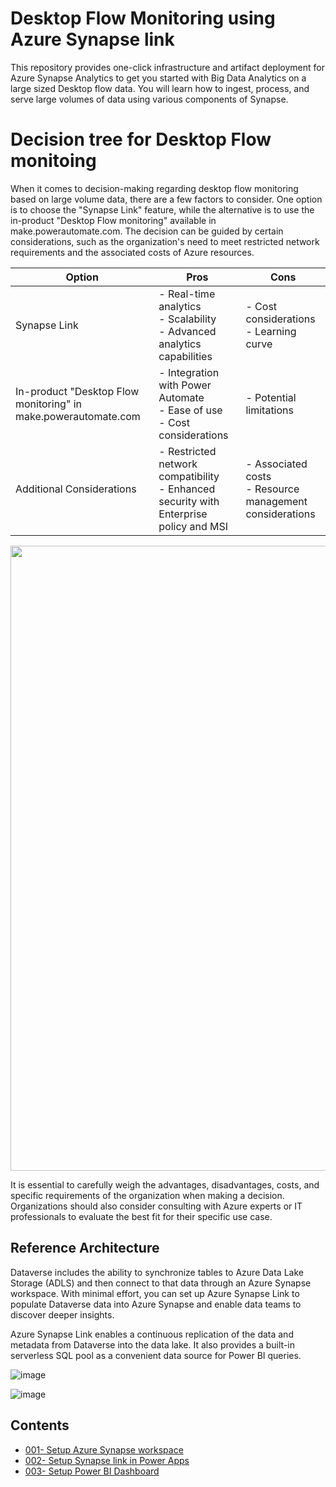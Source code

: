 # Desktop Flow Monitoring using Azure Synapse link

This repository provides one-click infrastructure and artifact deployment for Azure Synapse Analytics to get you started with Big Data Analytics on a large sized Desktop flow data. You will learn how to ingest, process, and serve large volumes of data using various components of Synapse.

# Decision tree for Desktop Flow monitoing
When it comes to decision-making regarding desktop flow monitoring based on large volume data, there are a few factors to consider. One option is to choose the "Synapse Link" feature, while the alternative is to use the in-product "Desktop Flow monitoring" available in make.powerautomate.com. The decision can be guided by certain considerations, such as the organization's need to meet restricted network requirements and the associated costs of Azure resources.

| Option | Pros | Cons |
|--------|------|------|
| Synapse Link | - Real-time analytics <br>- Scalability <br>- Advanced analytics capabilities | - Cost considerations <br>- Learning curve |
| In-product "Desktop Flow monitoring" in make.powerautomate.com | - Integration with Power Automate <br>- Ease of use <br>- Cost considerations | - Potential limitations |
| Additional Considerations | - Restricted network compatibility <br>- Enhanced security with Enterprise policy and MSI | - Associated costs <br>- Resource management considerations |

<img src="https://github.com/microsoft/powercat-automation-kit/assets/29349597/07a8b954-73fb-4251-8352-d24ecb50eb64" width="1000" />

It is essential to carefully weigh the advantages, disadvantages, costs, and specific requirements of the organization when making a decision. Organizations should also consider consulting with Azure experts or IT professionals to evaluate the best fit for their specific use case.

## Reference Architecture

Dataverse includes the ability to synchronize tables to Azure Data Lake Storage (ADLS) and then connect to that data through an Azure Synapse workspace. With minimal effort, you can set up Azure Synapse Link to populate Dataverse data into Azure Synapse and enable data teams to discover deeper insights.

Azure Synapse Link enables a continuous replication of the data and metadata from Dataverse into the data lake. It also provides a built-in serverless SQL pool as a convenient data source for Power BI queries.

![image](https://github.com/microsoft/powercat-automation-kit/assets/29349597/8cd5df95-872d-44e0-8387-0a57756d97fb)


![image](https://github.com/microsoft/powercat-automation-kit/assets/29349597/0a7ac4fb-091d-4ef1-93ec-cf4ef0e924da)

## Contents

- [001- Setup Azure Synapse workspace](./001-Synapse%20Workspace%20Azure%20Setup/readme.md)
- [002- Setup Synapse link in Power Apps](https://github.com/microsoft/powercat-automation-kit/blob/Flow-byodl/AutomationKit_Flow_BYODL/002-%20Synapse%20link%20Setup/readme.md)
- [003- Setup Power BI Dashboard](https://github.com/microsoft/powercat-automation-kit/blob/Flow-byodl/AutomationKit_Flow_BYODL/003-%20Power%20BI%20Dashboard%20Setup/readme.md)
